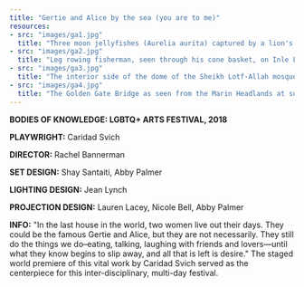 ```yaml
---
title: "Gertie and Alice by the sea (you are to me)"
resources:
- src: "images/ga1.jpg"
  title: "Three moon jellyfishes (Aurelia aurita) captured by a lion's mane jellyfish (Cyanea capillata) in Rågårdsdal, Sweden."
- src: "images/ga2.jpg"
  title: "Leg rowing fisherman, seen through his cone basket, on Inle Lake."
- src: "images/ga3.jpg"
  title: "The interior side of the dome of the Sheikh Lotf-Allah mosque in Isfahan, Iran."
- src: "images/ga4.jpg"
  title: "The Golden Gate Bridge as seen from the Marin Headlands at sunrise. Large parts of the bridge are covered by low, dense fog that is a frequent feature of this part of California."
---
```


**BODIES OF KNOWLEDGE: LGBTQ+ ARTS FESTIVAL, 2018** 

**PLAYWRIGHT:** Caridad Svich

**DIRECTOR:** Rachel Bannerman

**SET DESIGN:** Shay Santaiti, Abby Palmer

**LIGHTING DESIGN:** Jean Lynch

**PROJECTION DESIGN:** Lauren Lacey, Nicole Bell, Abby Palmer

**INFO:** "In the last house in the world, two women live out their days. They could be the famous Gertie and Alice, but they are not necessarily. They still do the things we do–eating, talking, laughing with friends and lovers—until what they know begins to slip away, and all that is left is desire." The staged world premiere of this vital work by Caridad Svich served as the centerpiece for this inter-disciplinary, multi-day festival. 
